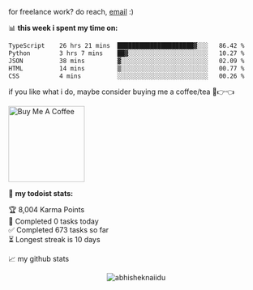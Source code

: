 for freelance work? do reach, [email](mailto:abhishknads.work@gmail.com) :)

📊 **this week i spent my time on:**
<!--START_SECTION:waka-->

```txt
TypeScript    26 hrs 21 mins  █████████████████████▓░░░   86.42 %
Python        3 hrs 7 mins    ██▓░░░░░░░░░░░░░░░░░░░░░░   10.27 %
JSON          38 mins         ▓░░░░░░░░░░░░░░░░░░░░░░░░   02.09 %
HTML          14 mins         ▒░░░░░░░░░░░░░░░░░░░░░░░░   00.77 %
CSS           4 mins          ░░░░░░░░░░░░░░░░░░░░░░░░░   00.26 %
```

<!--END_SECTION:waka-->

if you like what i do, maybe consider buying me a coffee/tea 🥺👉👈

<a href="https://www.buymeacoffee.com/abhisheknaiidu" target="_blank"><img src="https://cdn.buymeacoffee.com/buttons/v2/default-red.png" alt="Buy Me A Coffee" width="150" ></a>

🚧 **my todoist stats:**
<!-- TODO-IST:START -->
🏆  8,004 Karma Points           
🌸  Completed 0 tasks today           
✅  Completed 673 tasks so far           
⏳  Longest streak is 10 days
<!-- TODO-IST:END -->


📈 my github stats

<p align="center"> <img src="https://github-readme-stats.vercel.app/api?username=abhisheknaiidu&show_icons=true&theme=gotham" alt="abhisheknaiidu" />





